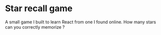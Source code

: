 # Star recall game

A small game I built to learn React from one I found online. How many stars can you correctly memorize ?
